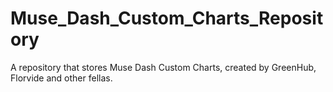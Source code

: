 # Muse_Dash_Custom_Charts_Repository
A repository that stores Muse Dash Custom Charts, created by GreenHub, Florvide and other fellas.
